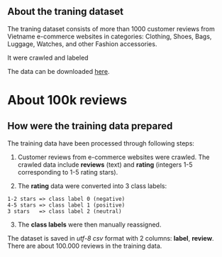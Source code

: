## About the traning dataset
The traning dataset consists of more than 1000 customer reviews from Vietname e-commerce websites in categories: Clothing, Shoes, Bags, Luggage, Watches, and other Fashion accessories.

It were crawled and labeled        

The data can be downloaded [here](https://drive.google.com/file/d/1JlZpgM5uBZI-xeayv-AnXnW_OQjzaUYP/view?usp=sharing).
 
#   About 100k reviews 

## How were the training data prepared
The training data have been processed through following steps:

  1. Customer reviews from e-commerce websites were crawled. The crawled data include **reviews** (text) and **rating** (integers 1-5 corresponding to 1-5 rating stars).
  
  2. The **rating** data were converted into 3 class labels:
  
    1-2 stars => class label 0 (negative) 
    4-5 stars => class label 1 (positive) 
    3 stars   => class label 2 (neutral)
   
  3. The **class labels** were then manually reassigned. 

The dataset is saved in *utf-8 csv* format with 2 columns: **label**, **review**. There are about 100.000 reviews in the training data.




